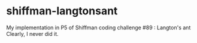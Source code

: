 # shiffman-langtonsant
My implementation in P5 of Shiffman coding challenge #89 : Langton's ant
 Clearly, I never did it.
 
